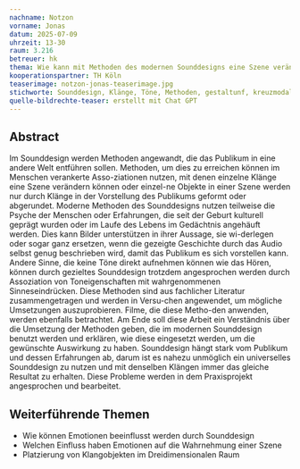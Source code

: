 ```yaml
---
nachname: Notzon
vorname: Jonas
datum: 2025-07-09
uhrzeit: 13-30
raum: 3.216 
betreuer: hk
thema: Wie kann mit Methoden des modernen Sounddesigns eine Szene verändert werden?
kooperationspartner: TH Köln
teaserimage: notzon-jonas-teaserimage.jpg
stichworte: Sounddesign, Klänge, Töne, Methoden, gestaltunf, kreuzmodale Eigenschaften, Klangobjekte
quelle-bildrechte-teaser: erstellt mit Chat GPT
---
```

## Abstract

Im Sounddesign werden Methoden angewandt, die das Publikum in eine andere Welt entführen sollen. Methoden, um dies zu erreichen können im Menschen verankerte Asso-ziationen nutzen, mit denen einzelne Klänge eine Szene verändern können oder einzel-ne Objekte in einer Szene werden nur durch Klänge in der Vorstellung des Publikums geformt oder abgerundet.
Moderne Methoden des Sounddesigns nutzen teilweise die Psyche der Menschen oder Erfahrungen, die seit der Geburt kulturell geprägt wurden oder im Laufe des Lebens im Gedächtnis angehäuft werden. Dies kann Bilder unterstützen in ihrer Aussage, sie wi-derlegen oder sogar ganz ersetzen, wenn die gezeigte Geschichte durch das Audio selbst genug beschrieben wird, damit das Publikum es sich vorstellen kann.
Andere Sinne, die keine Töne direkt aufnehmen können wie das Hören, können durch gezieltes Sounddesign trotzdem angesprochen werden durch Assoziation von Ton­eigenschaften mit wahrgenommenen Sinneseindrücken.
Diese Methoden sind aus fachlicher Literatur zusammengetragen und werden in Versu-chen angewendet, um mögliche Umsetzungen auszuprobieren. Filme, die diese Metho-den anwenden, werden ebenfalls betrachtet. 
Am Ende soll diese Arbeit ein Verständnis über die Umsetzung der Methoden geben, die im modernen Sounddesign benutzt werden und erklären, wie diese eingesetzt werden, um die gewünschte Auswirkung zu haben. Sounddesign hängt stark vom Publikum und dessen Erfahrungen ab, darum ist es nahezu unmöglich ein universelles Sounddesign zu nutzen und mit denselben Klängen immer das gleiche Resultat zu erhalten. Diese Probleme werden in dem Praxisprojekt angesprochen und bearbeitet.

## Weiterführende Themen

* Wie können Emotionen beeinflusst werden durch Sounddesign
* Welchen Einfluss haben Emotionen auf die Wahrnehmung einer Szene
* Platzierung von Klangobjekten im Dreidimensionalen Raum
